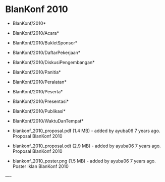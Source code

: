 # BlanKonf  2010

  * BlanKonf/2010*
  * BlanKonf/2010/Acara*
  * BlanKonf/2010/BukletSponsor*
  * BlanKonf/2010/DaftarPekerjaan*
  * BlanKonf/2010/DiskusiPengembangan*
  * BlanKonf/2010/Panitia*
  * BlanKonf/2010/Peralatan*
  * BlanKonf/2010/Peserta*
  * BlanKonf/2010/Presentasi*
  * BlanKonf/2010/Publikasi*
  * BlanKonf/2010/WaktuDanTempat*



  * blankonf_2010_proposal.pdf​ (1.4 MB) - added by ayuba06 7 years ago.
      Proposal BlanKonf 2010
  * blankonf_2010_proposal.odt​ (2.9 MB) - added by ayuba06 7 years ago.
      Proposal BlanKonf 2010
  * blankonf_2010_poster.png​ (1.5 MB) - added by ayuba06 7 years ago. Poster
      Iklan BlanKonf 2010
 
    

—-




